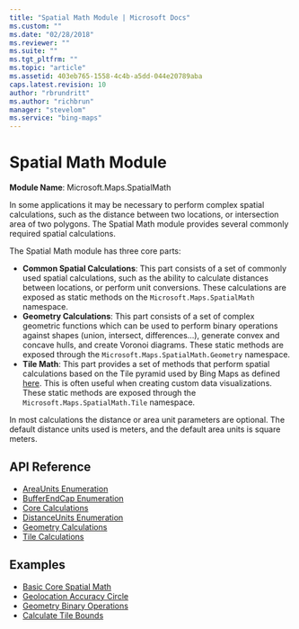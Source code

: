 ```yaml
---
title: "Spatial Math Module | Microsoft Docs"
ms.custom: ""
ms.date: "02/28/2018"
ms.reviewer: ""
ms.suite: ""
ms.tgt_pltfrm: ""
ms.topic: "article"
ms.assetid: 403eb765-1558-4c4b-a5dd-044e20789aba
caps.latest.revision: 10
author: "rbrundritt"
ms.author: "richbrun"
manager: "stevelom"
ms.service: "bing-maps"
---
```

# Spatial Math Module
**Module Name**: Microsoft.Maps.SpatialMath

In some applications it may be necessary to perform complex spatial calculations, such as the distance between two locations, or intersection area of two polygons. The Spatial Math module provides several commonly required spatial calculations.   

The Spatial Math module has three core parts:

* **Common Spatial Calculations**: This part consists of a set of commonly used spatial calculations, such as the ability to calculate distances between locations, or perform unit conversions. These calculations are exposed as static methods on the `Microsoft.Maps.SpatialMath` namespace.
* **Geometry Calculations**: This part consists of a set of complex geometric functions which can be used to perform binary operations against shapes (union, intersect, differences...), generate convex and concave hulls, and create Voronoi diagrams. These static methods are exposed through the `Microsoft.Maps.SpatialMath.Geometry` namespace.       
* **Tile Math**: This part provides a set of methods that perform spatial calculations based on the Tile pyramid used by Bing Maps as defined [here](../articles/bing-maps-tile-system.md). This is often useful when creating custom data visualizations. These static methods are exposed through the `Microsoft.Maps.SpatialMath.Tile` namespace.   

In most calculations the distance or area unit parameters are optional. The default distance units used is meters, and the default area units is square meters. 

## API Reference

  * [AreaUnits Enumeration](../v8-web-control/areaunits-enumeration.md)
  * [BufferEndCap Enumeration](../v8-web-control/bufferendcap-enumeration.md)
  * [Core Calculations](../v8-web-control/core-calculations.md)
  * [DistanceUnits Enumeration](../v8-web-control/distanceunits-enumeration.md)
  * [Geometry Calculations](../v8-web-control/geometry-calculations.md)
  * [Tile Calculations](../v8-web-control/tile-calculations.md)
  
## Examples

  * [Basic Core Spatial Math](../v8-web-control/basic-core-spatial-math-example.md)
  * [Geolocation Accuracy Circle](../v8-web-control/geolocation-accuracy-circle-example.md)
  * [Geometry Binary Operations](../v8-web-control/geometry-binary-operations.md)
  * [Calculate Tile Bounds](../v8-web-control/calculate-tile-bounds.md) 
